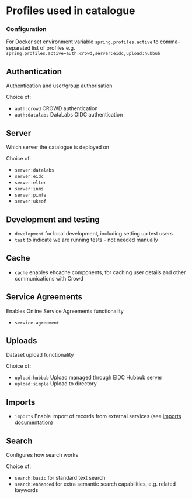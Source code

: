 # Profiles used in catalogue

### Configuration

For Docker set environment variable `spring.profiles.active` to comma-separated
list of profiles e.g. `spring.profiles.active=auth:crowd,server:eidc,upload:hubbub`

## Authentication
Authentication and user/group authorisation

Choice of:
* `auth:crowd` CROWD authentication
* `auth:datalabs` DataLabs OIDC authentication

## Server
Which server the catalogue is deployed on

Choice of:
* `server:datalabs`
* `server:eidc`
* `server:elter`
* `server:inms`
* `server:pimfe`
* `server:ukeof`

## Development and testing
* `development` for local development, including setting up test users
* `test` to indicate we are running tests - not needed manually

## Cache
* `cache` enables ehcache components, for caching user details and other communications with Crowd

## Service Agreements
Enables Online Service Agreements functionality
* `service-agreement`

## Uploads
Dataset upload functionality

Choice of:
* `upload:hubbub` Upload managed through EIDC Hubbub server
* `upload:simple` Upload to directory

## Imports
* `imports` Enable import of records from external services (see [imports documentation](imports.md))

## Search
Configures how search works

Choice of:
* `search:basic` for standard text search
* `search:enhanced` for extra semantic search capabilities, e.g. related keywords
